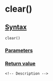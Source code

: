 # clear()

<!-- Description -->

## [Syntax]()

    clear()

### [Parameters]()


### [Return value]()


<!-- ## [Examples]() -->
<!--  -->
    <!-- Description -->
<!--  -->
<!-- ## [See also]() -->
<!--  -->
<!-- -   [link]() -->

